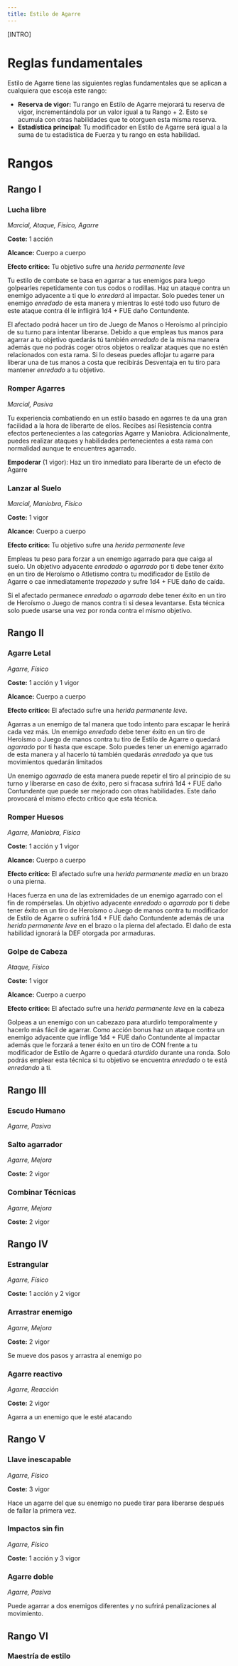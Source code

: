 ```yaml
---
title: Estilo de Agarre
---
```


[INTRO]

# Reglas fundamentales

Estilo de Agarre tiene las siguientes reglas fundamentales que se aplican a cualquiera que escoja este rango:

- **Reserva de vigor:** Tu rango en Estilo de Agarre mejorará tu reserva de vigor, incrementándola por un valor igual a tu Rango + 2. Esto se acumula con otras habilidades que te otorguen esta misma reserva.
- **Estadística principal**: Tu modificador en Estilo de Agarre será igual a la suma de tu estadística de Fuerza y tu rango en esta habilidad.

# Rangos

## Rango I

### Lucha libre

*Marcial, Ataque, Físico, Agarre*

**Coste:** 1 acción

**Alcance:** Cuerpo a cuerpo

**Efecto crítico:** Tu objetivo sufre una *herida permanente leve*

Tu estilo de combate se basa en agarrar a tus enemigos para luego golpearles repetidamente con tus codos o rodillas. Haz un ataque contra un enemigo adyacente a ti que lo *enredará* al impactar. Solo puedes tener un enemigo *enredado* de esta manera y mientras lo esté todo uso futuro de este ataque contra él le infligirá 1d4 + FUE daño Contundente. 

El afectado podrá hacer un tiro de Juego de Manos o Heroísmo al principio de su turno para intentar liberarse. Debido a que empleas tus manos para agarrar a tu objetivo quedarás tú también *enredado* de la misma manera además que no podrás coger otros objetos o realizar ataques que no estén relacionados con esta rama. Si lo deseas puedes aflojar tu agarre para liberar una de tus manos a costa que recibirás Desventaja en tu tiro para mantener *enredado* a tu objetivo.

### Romper Agarres

*Marcial, Pasiva*

Tu experiencia combatiendo en un estilo basado en agarres te da una gran facilidad a la hora de liberarte de ellos. Recibes así Resistencia contra efectos pertenecientes a las categorías Agarre y Maniobra. Adicionalmente, puedes realizar ataques y habilidades pertenecientes a esta rama con normalidad aunque te encuentres agarrado.

**Empoderar** (1 vigor): Haz un tiro inmediato para liberarte de un efecto de Agarre

### Lanzar al Suelo

*Marcial, Maniobra, Físico*

**Coste:** 1 vigor

**Alcance:** Cuerpo a cuerpo

**Efecto crítico:** Tu objetivo sufre una *herida permanente leve*

Empleas tu peso para forzar a un enemigo agarrado para que caiga al suelo. Un objetivo adyacente *enredado* o *agarrado* por ti debe tener éxito en un tiro de Heroísmo o Atletismo contra tu modificador de Estilo de Agarre o cae inmediatamente *tropezado* y sufre 1d4 + FUE daño de caída. 

Si el afectado permanece *enredado* o *agarrado* debe tener éxito en un tiro de Heroísmo o Juego de manos contra ti si desea levantarse. Esta técnica solo puede usarse una vez por ronda contra el mismo objetivo.

## Rango II

### Agarre Letal

*Agarre, Físico*

**Coste:** 1 acción y 1 vigor

**Alcance:** Cuerpo a cuerpo

**Efecto crítico:** El afectado sufre una *herida permanente leve*.

Agarras a un enemigo de tal manera que todo intento para escapar le herirá cada vez más. Un enemigo *enredado* debe tener éxito en un tiro de Heroísmo o Juego de manos contra tu tiro de Estilo de Agarre o quedará *agarrado* por ti hasta que escape. Solo puedes tener un enemigo agarrado de esta manera y al hacerlo tú también quedarás *enredado* ya que tus movimientos quedarán limitados

Un enemigo *agarrado* de esta manera puede repetir el tiro al principio de su turno y liberarse en caso de éxito, pero si fracasa sufrirá 1d4 + FUE daño Contundente que puede ser mejorado con otras habilidades. Este daño provocará el mismo efecto crítico que esta técnica.

### Romper Huesos

*Agarre, Maniobra, Física*

**Coste:** 1 acción y 1 vigor

**Alcance:** Cuerpo a cuerpo

**Efecto crítico:** El afectado sufre una *herida permanente media* en un brazo o una pierna.

Haces fuerza en una de las extremidades de un enemigo agarrado con el fin de rompérselas. Un objetivo adyacente *enredado* o *agarrado* por ti debe tener éxito en un tiro de Heroísmo o Juego de manos contra tu modificador de Estilo de Agarre o sufrirá 1d4 + FUE daño Contundente además de una *herida permanente leve* en el brazo o la pierna del afectado. El daño de esta habilidad ignorará la DEF otorgada por armaduras.

### Golpe de Cabeza

*Ataque, Físico*

**Coste:** 1 vigor

**Alcance:** Cuerpo a cuerpo

**Efecto crítico:** El afectado sufre una *herida permanente leve* en la cabeza

Golpeas a un enemigo con un cabezazo para aturdirlo temporalmente y hacerlo más fácil de agarrar. Como acción bonus haz un ataque contra un enemigo adyacente que inflige 1d4 + FUE daño Contundente al impactar además que le forzará a tener éxito en un tiro de CON frente a tu modificador de Estilo de Agarre o quedará *aturdido* durante una ronda. Solo podrás emplear esta técnica si tu objetivo se encuentra *enredado* o te está *enredando* a ti.

## Rango III

### Escudo Humano

*Agarre, Pasiva*

### Salto agarrador

*Agarre, Mejora*

**Coste:** 2 vigor

### Combinar Técnicas

*Agarre, Mejora*

**Coste:** 2 vigor

## Rango IV

### Estrangular

*Agarre, Físico*

**Coste:** 1 acción y 2 vigor

### Arrastrar enemigo

*Agarre, Mejora*

**Coste:** 2 vigor

Se mueve dos pasos y arrastra al enemigo po

### Agarre reactivo

*Agarre, Reacción*

**Coste:** 2 vigor

Agarra a un enemigo que le esté atacando

## Rango V

### Llave inescapable

*Agarre, Físico*

**Coste:** 3 vigor

Hace un agarre del que su enemigo no puede tirar para liberarse después de fallar la primera vez.

### Impactos sin fin

*Agarre, Físico*

**Coste:** 1 acción y 3 vigor

### Agarre doble

*Agarre, Pasiva*

Puede agarrar a dos enemigos diferentes y no sufrirá penalizaciones al movimiento.

## Rango VI

### Maestría de estilo